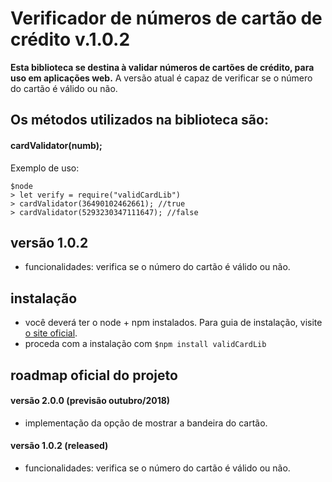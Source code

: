 # Verificador de números de cartão de crédito v.1.0.2

**Esta biblioteca se destina à validar números de cartões de crédito, para uso em aplicações web.**
A versão atual é capaz de verificar se o número do cartão é válido ou não.


## Os métodos utilizados na biblioteca são:

#### **cardValidator(numb);**

Exemplo de uso:

```
$node
> let verify = require("validCardLib")
> cardValidator(36490102462661); //true
> cardValidator(5293230347111647); //false
```


## versão 1.0.2

- funcionalidades: verifica se o número do cartão é válido ou não.


## instalação

- você deverá ter o node + npm instalados. Para guia de instalação, visite [o site oficial](https://www.npmjs.com/get-npm).
- proceda com a instalação com `$npm install validCardLib`


## roadmap oficial do projeto

#### versão 2.0.0 (previsão outubro/2018)
- implementação da opção de mostrar a bandeira do cartão.

#### versão 1.0.2 (released)
- funcionalidades: verifica se o número do cartão é válido ou não.
